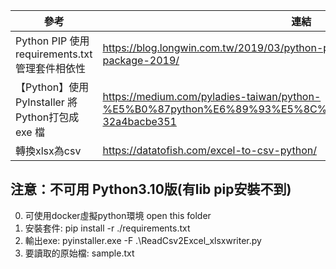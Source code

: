 
|  參考   | 連結  |
|  ----  | ----  |
|Python PIP 使用 requirements.txt 管理套件相依性|https://blog.longwin.com.tw/2019/03/python-pip-requirements-txt-management-package-2019/|
|【Python】使用 PyInstaller 將 Python打包成 exe 檔|https://medium.com/pyladies-taiwan/python-%E5%B0%87python%E6%89%93%E5%8C%85%E6%88%90exe%E6%AA%94-32a4bacbe351|
|轉換xlsx為csv|https://datatofish.com/excel-to-csv-python/|

## 注意：不可用 Python3.10版(有lib pip安裝不到)

0. 可使用docker虛擬python環境 open this folder
1. 安裝套件: pip install -r ./requirements.txt
2. 輸出exe:  pyinstaller.exe -F .\ReadCsv2Excel_xlsxwriter.py 
3. 要讀取的原始檔: sample.txt
